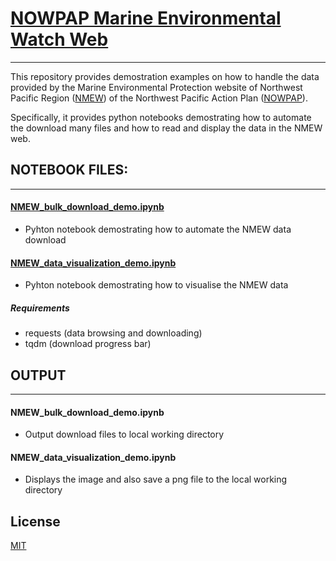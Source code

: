 # [NOWPAP Marine Environmental Watch Web](https://ocean.nowpap3.go.jp/?page_id=862)

---

This repository provides demostration examples on how to handle the data provided by the Marine Environmental Protection website of Northwest Pacific Region ([NMEW]((https://ocean.nowpap3.go.jp/?page_id=862))) of the Northwest Pacific Action Plan ([NOWPAP](https://www.unenvironment.org/nowpap/)).

Specifically, it provides python notebooks demostrating how to automate the download many files and how to read and display the data in the NMEW web.


## NOTEBOOK FILES:

---
#### [NMEW_bulk_download_demo.ipynb](https://github.com/npec/NMEW.demos/blob/master/NMEW_bulk_download_demo.ipynb)
- Pyhton notebook demostrating how to automate the NMEW data download


#### [NMEW_data_visualization_demo.ipynb](https://github.com/npec/NMEW.demos/blob/master/NMEW_data_visualization_demo.ipynb)
- Pyhton notebook demostrating how to visualise the NMEW data 

##### Requirements
- requests (data browsing and downloading) 
- tqdm (download progress bar)
 

## OUTPUT
---
#### NMEW_bulk_download_demo.ipynb
- Output download files to local working directory

#### NMEW_data_visualization_demo.ipynb
- Displays the image and also save a png file to the local working directory



## License

[MIT](https://choosealicense.com/licenses/mit/)

